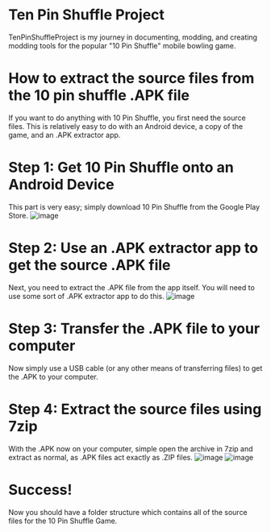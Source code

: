 # Ten Pin Shuffle Project

TenPinShuffleProject is my journey in documenting, modding, and creating modding tools for the popular "10 Pin Shuffle" mobile bowling game.

# How to extract the source files from the 10 pin shuffle .APK file

If you want to do anything with 10 Pin Shuffle, you first need the source files. This is relatively easy to do with an Android device, a copy of the game, and an .APK extractor app.

# Step 1: Get 10 Pin Shuffle onto an Android Device

This part is very easy; simply download 10 Pin Shuffle from the Google Play Store.
![image](https://user-images.githubusercontent.com/97776260/149609793-42399921-53c8-4bbb-b49d-a2e0e7f24b51.png)

# Step 2: Use an .APK extractor app to get the source .APK file

Next, you need to extract the .APK file from the app itself. You will need to use some sort of .APK extractor app to do this.
![image](https://user-images.githubusercontent.com/97776260/149609820-cb81b9ce-f79b-46c4-91ee-136f02256107.png)

# Step 3: Transfer the .APK file to your computer

Now simply use a USB cable (or any other means of transferring files) to get the .APK to your computer.

# Step 4: Extract the source files using 7zip

With the .APK now on your computer, simple open the archive in 7zip and extract as normal, as .APK files act exactly as .ZIP files.
![image](https://user-images.githubusercontent.com/97776260/149609875-44c3189f-0b43-459a-9798-4bb4b1f034f5.png)
![image](https://user-images.githubusercontent.com/97776260/149609886-33e332b6-73b2-4b3e-971a-84cbaf9554a8.png)

# Success!

Now you should have a folder structure which contains all of the source files for the 10 Pin Shuffle Game.
